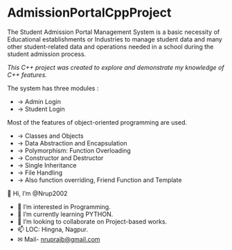 # AdmissionPortalCppProject
The Student Admission Portal Management System is a basic necessity of Educational establishments or Industries to manage student data and many other student-related data and operations needed in a school during the student admission process.

*This C++ project was created to explore and demonstrate my knowledge of C++ features.*

The system has three modules :
-   -> Admin   Login
-   -> Student Login
   
Most of the features of object-oriented programming are used.
-   -> Classes and Objects
-   -> Data Abstraction and Encapsulation
-   -> Polymorphism: Function Overloading
-   -> Constructor and Destructor
-   -> Single Inheritance
-   -> File Handling
-   -> Also function overriding, Friend Function and Template
   
  👋 Hi, I’m @Nrup2002
   - 👀 I’m interested in Programming.
   - 🌱 I’m currently learning PYTHON.
   - 💞️ I’m looking to collaborate on Project-based works.
   - 📫 LOC: Hingna, Nagpur.
   - ✉  Mail- nruprajb@gmail.com

